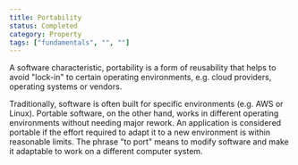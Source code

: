 ```yaml
---
title: Portability
status: Completed
category: Property
tags: ["fundamentals", "", ""]
---
```


A software characteristic, portability is a form of reusability that helps to avoid "lock-in" to certain operating environments, e.g. cloud providers, operating systems or vendors. 

Traditionally, software is often built for specific environments (e.g. AWS or Linux). Portable software, on the other hand, works in different operating environments without needing major rework. An application is considered portable if the effort required to adapt it to a new environment is within reasonable limits. The phrase "to port" means to modify software and make it adaptable to work on a different computer system.
